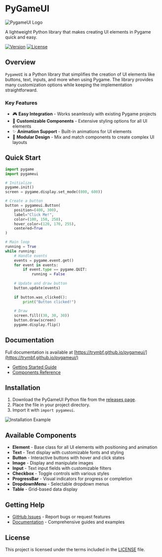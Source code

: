 # PyGameUI

![PygameUI Logo](https://trymbf.github.io/pygameui/assets/logo.png)

A lightweight Python library that makes creating UI elements in Pygame quick and easy.

[![Version](https://img.shields.io/badge/version-2.1.9-blue.svg)](https://github.com/trymbf/pygameui/releases)
[![License](https://img.shields.io/github/license/trymbf/pygameui.svg)](LICENSE)

## Overview

`PygameUI` is a Python library that simplifies the creation of UI elements like buttons, text, inputs, and more when using Pygame. The library provides many customization options while keeping the implementation straightforward.

### Key Features

- 🎮 **Easy Integration** - Works seamlessly with existing Pygame projects
- 🎨 **Customizable Components** - Extensive styling options for all UI elements
- ✨ **Animation Support** - Built-in animations for UI elements
- 🧩 **Modular Design** - Mix and match components to create complex UI layouts

## Quick Start

```python
import pygame
import pygameui

# Initialize
pygame.init()
screen = pygame.display.set_mode((800, 600))

# Create a button
button = pygameui.Button(
    position=(400, 300),
    label="Click Me!",
    color=(100, 150, 250),
    hover_color=(120, 170, 255),
    centered=True
)

# Main loop
running = True
while running:
    # Handle events
    events = pygame.event.get()
    for event in events:
        if event.type == pygame.QUIT:
            running = False
            
    # Update and draw button
    button.update(events)
    
    if button.was_clicked():
        print("Button clicked!")
        
    # Draw
    screen.fill((30, 30, 30))
    button.draw(screen)
    pygame.display.flip()
```

## Documentation

Full documentation is available at [https://trymbf.github.io/pygameui/](https://trymbf.github.io/pygameui/)

- [Getting Started Guide](https://trymbf.github.io/pygameui/getting-started)
- [Components Reference](https://trymbf.github.io/pygameui/components/element)

## Installation

1. Download the PyGameUI Python file from the [releases page](https://github.com/trymbf/pygameui/releases).
2. Place the file in your project directory.
3. Import it with `import pygameui`.

![Installation Example](https://trymbf.github.io/pygameui/assets/gifs/add_pygameui.gif)

## Available Components

- **Element** - Base class for all UI elements with positioning and animation
- **Text** - Text display with customizable fonts and styling
- **Button** - Interactive buttons with hover and click states
- **Image** - Display and manipulate images
- **Input** - Text input fields with customizable filters
- **Checkbox** - Toggle controls with various styles
- **ProgressBar** - Visual indicators for progress or completion
- **DropdownMenu** - Selectable dropdown menus
- **Table** - Grid-based data display

## Getting Help

- [GitHub Issues](https://github.com/trymbf/pygameui/issues) - Report bugs or request features
- [Documentation](https://trymbf.github.io/pygameui/) - Comprehensive guides and examples

## License

This project is licensed under the terms included in the [LICENSE](LICENSE) file.
